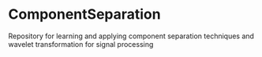 # ComponentSeparation
Repository for learning and applying component separation techniques and wavelet transformation for signal processing
